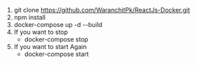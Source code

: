 1. git clone https://github.com/WaranchitPk/ReactJs-Docker.git
2. npm install
3. docker-compose up -d --build
4. If you want to stop 
    - docker-compose stop
5. If you want to start Again
    - docker-compose start
